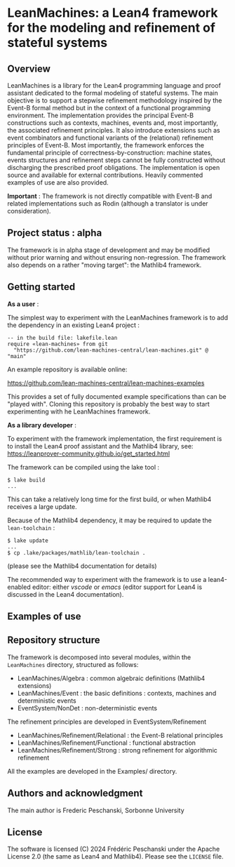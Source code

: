 # LeanMachines: a Lean4 framework for the modeling and refinement of stateful systems

## Overview

LeanMachines is a library for the Lean4 programming language and proof
assistant dedicated to the formal modeling of stateful systems.
The main objective is to support a stepwise refinement methodology 
inspired by the Event-B formal method but in the context of a functional
programming environment. The implementation provides the
principal Event-B constructions such as contexts, machines, events
and, most importantly, the associated refinement principles. It also
introduce extensions such as event combinators and
functional variants of the (relational) refinement principles of
Event-B. Most importantly, the framework enforces the fundamental principle of
correctness-by-construction: machine states, events structures
and refinement steps cannot be fully constructed without discharging
the prescribed proof obligations. The implementation is open source and
available for external contributions. Heavily commented examples of use are also provided.

**Important** : The framework is not directly compatible with Event-B
and related implementations such as Rodin 
(although a translator is under consideration).

## Project status : alpha

The framework is in alpha stage of development and may be modified without prior warning and without ensuring non-regression. The framework also depends on a rather "moving target": the Mathlib4 framework.

## Getting started

**As a user** :

The simplest way to experiment with the LeanMachines framework is
to add the dependency in an existing Lean4 project :

```lean
-- in the build file: lakefile.lean
require «lean-machines» from git
  "https://github.com/lean-machines-central/lean-machines.git" @ "main"
```

An example repository is available online:

https://github.com/lean-machines-central/lean-machines-examples

This provides a set of fully documented example specifications than 
can be "played with". Cloning this repository is probably the best way to start experimenting with he LeanMachines framework.

**As a library developer** :

To experiment with the framework implementation, the first requirement is to install the Lean4 proof assistant and the Mathlib4 library, see: <https://leanprover-community.github.io/get_started.html>

The framework can be compiled using the lake tool :

```
$ lake build 
...
```

This can take a relatively long time for the first build, or when Mathlib4 receives a large update.

Because of the Mathlib4 dependency, it may be required to update the `lean-toolchain` :

```
$ lake update
...
$ cp .lake/packages/mathlib/lean-toolchain .
```
(please see the Mathlib4 documentation for details)

The recommended way to experiment with the framework is to use a
lean4-enabled editor: either *vscode* or *emacs*
(editor support for Lean4 is discussed in the Lean4 documentation).

## Examples of use


## Repository structure

The framework is decomposed into several modules, within the `LeanMachines` directory, structured as follows:

 - LeanMachines/Algebra : common algebraic definitions (Mathlib4 extensions)
 - LeanMachines/Event : the basic definitions : contexts, machines and deterministic events
 - EventSystem/NonDet : non-deterministic events

The refinement principles are developed in EventSystem/Refinement

 - LeanMachines/Refinement/Relational : the Event-B relational principles
 - LeanMachines/Refinement/Functional : functional abstraction
 - LeanMachines/Refinement/Strong : strong refinement for algorithmic refinement

All the examples are developed in the Examples/ directory.

## Authors and acknowledgment

The main author is Frederic Peschanski,  Sorbonne University

## License

The software is licensed (C) 2024 Frédéric Peschanski
under the Apache License 2.0  (the same as Lean4 and Mathlib4). Please see the `LICENSE` file.

